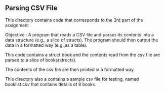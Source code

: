 ## Parsing CSV File

This directory contains code that corresponds to the 3rd part of the assignment

Objective : A program that reads a CSV file and parses its contents into a data structure (e.g., a slice of structs). The program should then output the data in a formatted way (e.g.,as a table).

This code contains a struct book and the contents read from the csv file are parsed to a slice of books(structs).

The contents of the csv file are then printed in a formatted way.

This directory also a contains a sample csv file for testing, named booklist.csv that contains details of 8 books.
